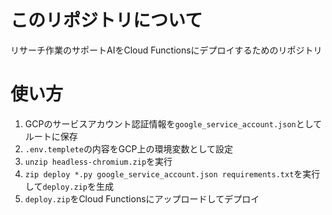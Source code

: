 # このリポジトリについて
リサーチ作業のサポートAIをCloud Functionsにデプロイするためのリポジトリ

# 使い方
1. GCPのサービスアカウント認証情報を`google_service_account.json`としてルートに保存
2. `.env.templete`の内容をGCP上の環境変数として設定
3. `unzip headless-chromium.zip`を実行
4. `zip deploy *.py google_service_account.json requirements.txt`を実行して`deploy.zip`を生成
5. `deploy.zip`をCloud Functionsにアップロードしてデプロイ